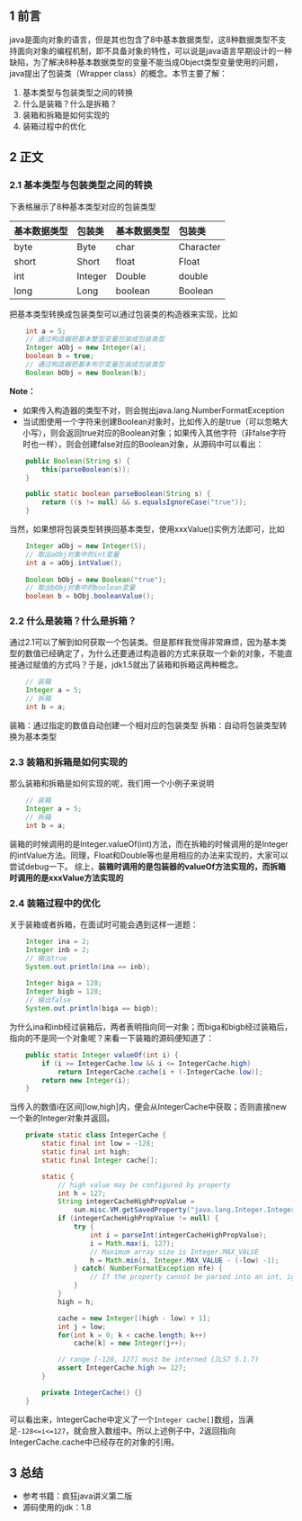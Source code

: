## 1 前言
java是面向对象的语言，但是其也包含了8中基本数据类型，这8种数据类型不支持面向对象的编程机制，即不具备对象的特性，可以说是java语言早期设计的一种缺陷，为了解决8种基本数据类型的变量不能当成Object类型变量使用的问题，java提出了包装类（Wrapper class）的概念。本节主要了解：
1. 基本类型与包装类型之间的转换
2. 什么是装箱？什么是拆箱？
3. 装箱和拆箱是如何实现的
4. 装箱过程中的优化

## 2 正文
### 2.1 基本类型与包装类型之间的转换

下表格展示了8种基本类型对应的包装类型

| 基本数据类型 | 包装类 | 基本数据类型 | 包装类 |
| :----------- |:-----------| :---------| :---------| 
| byte         | Byte       | char  	|  Character| 
| short        | Short      | float 	|  Float 	| 
| int          | Integer    | Double 	|  double 	| 
| long         | Long       | boolean 	|  Boolean 	| 

把基本类型转换成包装类型可以通过包装类的构造器来实现，比如
```java
	int a = 5;
	// 通过构造器把基本整型变量包装成包装类型
	Integer aObj = new Integer(a);
	boolean b = true;
	// 通过构造器把基本布尔变量包装成包装类型
	Boolean bObj = new Boolean(b);
```
**Note：**

- 如果传入构造器的类型不对，则会抛出java.lang.NumberFormatException
- 当试图使用一个字符来创建Boolean对象时，比如传入的是true（可以忽略大小写），则会返回true对应的Boolean对象；如果传入其他字符（非false字符时也一样），则会创建false对应的Boolean对象，从源码中可以看出：

```java
	public Boolean(String s) {
        this(parseBoolean(s));
    }

	public static boolean parseBoolean(String s) {
        return ((s != null) && s.equalsIgnoreCase("true"));
    }
```


当然，如果想将包装类型转换回基本类型，使用xxxValue()实例方法即可，比如
```java
	Integer aObj = new Integer(5);
	// 取出aObj对象中的int变量
	int a = aObj.intValue();
	
	Boolean bObj = new Boolean("true");
	// 取出bObj对象中的boolean变量
	boolean b = bObj.booleanValue();
```
### 2.2 什么是装箱？什么是拆箱？
通过2.1可以了解到如何获取一个包装类。但是那样我觉得非常麻烦，因为基本类型的数值已经确定了，为什么还要通过构造器的方式来获取一个新的对象，不能直接通过赋值的方式吗？于是，jdk1.5就出了装箱和拆箱这两种概念。
```java
	// 装箱
	Integer a = 5;
	// 拆箱
	int b = a;
```
装箱：通过指定的数值自动创建一个相对应的包装类型
拆箱：自动将包装类型转换为基本类型

### 2.3 装箱和拆箱是如何实现的
那么装箱和拆箱是如何实现的呢，我们用一个小例子来说明
```java
	// 装箱
	Integer a = 5;
	// 拆箱
	int b = a;
```
装箱的时候调用的是Integer.valueOf(int)方法，而在拆箱的时候调用的是Integer的intValue方法。同理，Float和Double等也是用相应的办法来实现的，大家可以尝试debug一下。
综上，**装箱时调用的是包装器的valueOf方法实现的，而拆箱时调用的是xxxValue方法实现的**

### 2.4 装箱过程中的优化
关于装箱或者拆箱，在面试时可能会遇到这样一道题：
```java
	Integer ina = 2;
	Integer inb = 2;
	// 输出true
	System.out.println(ina == inb);
	
	Integer biga = 128;
	Integer bigb = 128;
	// 输出false
	System.out.println(biga == bigb);
```
为什么ina和inb经过装箱后，两者表明指向同一对象；而biga和bigb经过装箱后，指向的不是同一个对象呢？来看一下装箱的源码便知道了：
```java
	public static Integer valueOf(int i) {
        if (i >= IntegerCache.low && i <= IntegerCache.high)
            return IntegerCache.cache[i + (-IntegerCache.low)];
        return new Integer(i);
    }
```
当传入的数值i在区间[low,high]内，便会从IntegerCache中获取；否则直接new一个新的Integer对象并返回。
```java
	private static class IntegerCache {
        static final int low = -128;
        static final int high;
        static final Integer cache[];

        static {
            // high value may be configured by property
            int h = 127;
            String integerCacheHighPropValue =
                sun.misc.VM.getSavedProperty("java.lang.Integer.IntegerCache.high");
            if (integerCacheHighPropValue != null) {
                try {
                    int i = parseInt(integerCacheHighPropValue);
                    i = Math.max(i, 127);
                    // Maximum array size is Integer.MAX_VALUE
                    h = Math.min(i, Integer.MAX_VALUE - (-low) -1);
                } catch( NumberFormatException nfe) {
                    // If the property cannot be parsed into an int, ignore it.
                }
            }
            high = h;

            cache = new Integer[(high - low) + 1];
            int j = low;
            for(int k = 0; k < cache.length; k++)
                cache[k] = new Integer(j++);

            // range [-128, 127] must be interned (JLS7 5.1.7)
            assert IntegerCache.high >= 127;
        }

        private IntegerCache() {}
    }
```
可以看出来，IntegerCache中定义了一个`Integer cache[]`数组，当满足`-128<=i<=127`，就会放入数组中。所以上述例子中，2返回指向IntegerCache.cache中已经存在的对象的引用。

## 3 总结

- 参考书籍：疯狂java讲义第二版
- 源码使用的jdk：1.8
